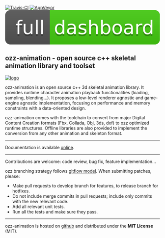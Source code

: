 [![Travis-CI](https://travis-ci.org/guillaumeblanc/ozz-animation.svg?branch=master)](http://travis-ci.org/guillaumeblanc/ozz-animation)
[![AppVeyor](https://ci.appveyor.com/api/projects/status/github/guillaumeblanc/ozz-animation?branch=master&svg=true)](http://ci.appveyor.com/project/guillaumeblanc/ozz-animation)
[![Full dashboard](media/icon/dashboard.png)](http://guillaumeblanc.github.io/ozz-animation/documentation/dashboard/)

ozz-animation - open source c++ skeletal animation library and toolset
----------------------------------------------------------------------

[![logo](media/icon/ozz-grey-256.png)](http://guillaumeblanc.github.io/ozz-animation/)

ozz-animation is an open source c++ 3d skeletal animation library. It provides runtime character animation playback functionalities (loading, sampling, blending...). It proposes a low-level renderer agnostic and game-engine agnostic implementation, focusing on performance and memory constraints with a data-oriented design.

ozz-animation comes with the toolchain to convert from major Digital Content Creation formats (Fbx, Collada, Obj, 3ds, dxf) to ozz optimized runtime structures. Offline libraries are also provided to implement the conversion from any other animation and skeleton format.

---

Documentation is available [online](http://guillaumeblanc.github.io/ozz-animation/documentation/).

---

Contributions are welcome: code review, bug fix, feature implementation...

ozz branching strategy follows [gitflow model](http://nvie.com/posts/a-successful-git-branching-model/). When submitting patches, please:
  - Make pull requests to develop branch for features, to release branch for hotfixes.
  - Do not include merge commits in pull requests; include only commits with the new relevant code.
  - Add all relevant unit tests.
  - Run all the tests and make sure they pass.

---

ozz-animation is hosted on [github](http://github.com/guillaumeblanc/ozz-animation/) and distributed under the **MIT License** (MIT).